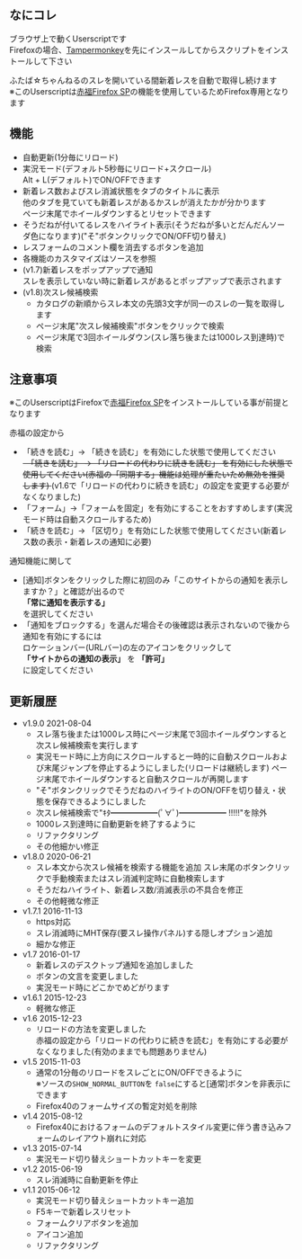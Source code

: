 ## なにコレ
ブラウザ上で動くUserscriptです  
Firefoxの場合、[Tampermonkey](https://addons.mozilla.org/ja/firefox/addon/tampermonkey/)を先にインスールしてからスクリプトをインストールして下さい  

ふたば☆ちゃんねるのスレを開いている間新着レスを自動で取得し続けます  
※このUserscriptは[赤福Firefox SP](http://toshiakisp.github.io/akahuku-firefox-sp/)の機能を使用しているためFirefox専用となります  

## 機能
* 自動更新(1分毎にリロード)
* 実況モード(デフォルト5秒毎にリロード+スクロール)  
  Alt + L(デフォルト)でON/OFFできます
* 新着レス数およびスレ消滅状態をタブのタイトルに表示  
 他のタブを見ていても新着レスがあるかスレが消えたかが分かります  
 ページ末尾でホイールダウンするとリセットできます  
* そうだねが付いてるレスをハイライト表示(そうだねが多いとだんだんソーダ色になります)("そ"ボタンクリックでON/OFF切り替え)
* レスフォームのコメント欄を消去するボタンを追加
* 各機能のカスタマイズはソースを参照
* (v1.7)新着レスをポップアップで通知  
  スレを表示していない時に新着レスがあるとポップアップで表示されます
* (v1.8)次スレ候補検索
  - カタログの新順からスレ本文の先頭3文字が同一のスレの一覧を取得します
  - ページ末尾"次スレ候補検索"ボタンをクリックで検索
  - ページ末尾で3回ホイールダウン(スレ落ち後または1000レス到達時)で検索

## 注意事項
※このUserscriptはFirefoxで[赤福Firefox SP](http://toshiakisp.github.io/akahuku-firefox-sp/)をインストールしている事が前提となります

赤福の設定から  
* 「続きを読む」→ 「続きを読む」を有効にした状態で使用してください  
<del>　「続きを読む」 → 「リロードの代わりに続きを読む」  </del>
<del>を有効にした状態で使用してください(赤福の「同期する」機能は処理が重たいため無効を推奨します)  </del>(v1.6で「リロードの代わりに続きを読む」の設定を変更する必要がなくなりました)  
* 「フォーム」→「フォームを固定」を有効にすることをおすすめします(実況モード時は自動スクロールするため)  
* 「続きを読む」→ 「区切り」を有効にした状態で使用してください(新着レス数の表示・新着レスの通知に必要)  

通知機能に関して

*  [通知]ボタンをクリックした際に初回のみ「このサイトからの通知を表示しますか？」と確認が出るので  
	 **「常に通知を表示する」**  
	 を選択してください  
*	「通知をブロックする」を選んだ場合その後確認は表示されないので後から通知を有効にするには  
	ロケーションバー(URLバー)の左のアイコンをクリックして  
	 **「サイトからの通知の表示」** を **「許可」**  
	 に設定してください

## 更新履歴
* v1.9.0 2021-08-04
  - スレ落ち後または1000レス時にページ末尾で3回ホイールダウンすると次スレ候補検索を実行します
  - 実況モード時に上方向にスクロールすると一時的に自動スクロールおよび末尾ジャンプを停止するようにしました(リロードは継続します)
    ページ末尾でホイールダウンすると自動スクロールが再開します
  - "そ"ボタンクリックでそうだねのハイライトのON/OFFを切り替え・状態を保存できるようにしました
  - 次スレ候補検索で"ｷﾀ━━━━━━(ﾟ∀ﾟ)━━━━━━ !!!!!"を除外
  - 1000レス到達時に自動更新を終了するように
  - リファクタリング
  - その他細かい修正
* v1.8.0 2020-06-21
  - スレ本文から次スレ候補を検索する機能を追加
    スレ末尾のボタンクリックで手動検索またはスレ消滅判定時に自動検索します
  - そうだねハイライト、新着レス数/消滅表示の不具合を修正
  - その他軽微な修正
* v1.7.1 2016-11-13
  - https対応
  - スレ消滅時にMHT保存(要スレ操作パネル)する隠しオプション追加
  - 細かな修正
* v1.7 2016-01-17
  - 新着レスのデスクトップ通知を追加しました
  - ボタンの文言を変更しました
  - 実況モード時にどこかでめどがります
* v1.6.1 2015-12-23
  - 軽微な修正
* v1.6 2015-12-23
  - リロードの方法を変更しました  
    赤福の設定から「リロードの代わりに続きを読む」を有効にする必要がなくなりました(有効のままでも問題ありません)
* v1.5 2015-11-03
  - 通常の1分毎のリロードをスレごとにON/OFFできるように  
    ※ソースの` SHOW_NORMAL_BUTTON `を `false`にすると[通常]ボタンを非表示にできます
  - Firefox40のフォームサイズの暫定対処を削除
* v1.4 2015-08-12
  - Firefox40におけるフォームのデフォルトスタイル変更に伴う書き込みフォームのレイアウト崩れに対応
* v1.3 2015-07-14
  - 実況モード切り替えショートカットキーを変更
* v1.2 2015-06-19
  - スレ消滅時に自動更新を停止
* v1.1 2015-06-12
  - 実況モード切り替えショートカットキー追加
  - F5キーで新着レスリセット
  - フォームクリアボタンを追加
  - アイコン追加
  - リファクタリング
